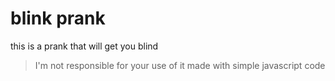 # blink prank
this is a prank that will get you blind

> I'm not responsible for your use of it
> made with simple javascript code
